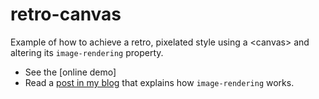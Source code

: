# retro-canvas

Example of how to achieve a retro, pixelated style using a &lt;canvas> and altering its `image-rendering` property.

- See the [online demo]
- Read a [post in my blog](http://www.belenalbeza.com/retro-crisp-pixel-art-in-html-5-games) that explains how `image-rendering` works.
